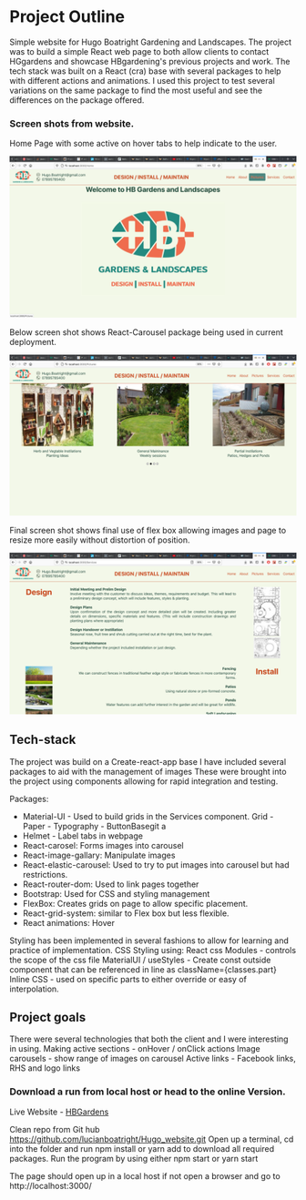 # Project Outline 
Simple website for Hugo Boatright Gardening and Landscapes.
The project was to build a simple React web page to both allow clients to contact HGgardens and showcase HBgardening's previous projects and work.
The tech stack was built on a React (cra) base with several packages to help with different actions and animations. I used this project to test several variations on the same package to find the most useful and see the differences on the package offered.



### Screen shots from website.
Home Page with some active on hover tabs to help indicate to the user. 

![Homepage](readmeImages/homepage.png)

Below screen shot shows React-Carousel package being used in current deployment.

![Pictures](readmeImages/pictures.png)

Final screen shot shows final use of flex box allowing images and page to resize more easily without distortion of position.

![Services](readmeImages/services.png)

## Tech-stack 
The project was build on a Create-react-app base 
I have included several packages to aid with the management of images 
These were brought into the project using components allowing for rapid integration and testing. 

Packages:
- Material-UI - Used to build grids in the Services component. Grid - Paper - Typography - ButtonBasegit a
- Helmet - Label tabs in webpage
- React-carosel: Forms images into carousel 
- React-image-gallary: Manipulate images
- React-elastic-carousel: Used to try to put images into carousel but had restrictions.
- React-router-dom: Used to link pages together
- Bootstrap: Used for CSS and styling management
- FlexBox: Creates grids on page to allow specific placement.
- React-grid-system: similar to Flex box but less flexible.
- React animations: Hover 

Styling has been implemented in several fashions to allow for learning and practice of implementation.
CSS Styling using:
    React css Modules - controls the scope of the css file
    MaterialUI / useStyles - Create const outside component that can be referenced in line as className={classes.part}
    Inline CSS - used on specific parts to either override or easy of interpolation. 

## Project goals 
There were several technologies that both the client and I were interesting in using. 
    Making active sections - onHover / onClick actions
    Image carousels - show range of images on carousel
    Active links - Facebook links, RHS and logo links



### Download a run from local host or head to the online Version.

Live Website - [HBGardens](https://hbgardens.co.uk)

Clean repo from Git hub https://github.com/lucianboatright/Hugo_website.git
Open up a terminal, cd into the folder and run npm install or yarn add to download all required packages.
Run the program by using either npm start or yarn start

The page should open up in a local host 
if not open a browser and go to http://localhost:3000/